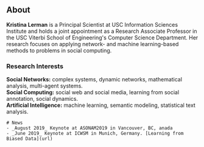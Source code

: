 ## About

**Kristina Lerman** is a Principal Scientist at USC Information Sciences Institute and holds a joint appointment as a Research Associate Professor in the USC Viterbi School of Engineering's Computer Science Department. Her research focuses on applying network- and machine learning-based methods to problems in social computing.

### Research Interests
**Social Networks:** complex systems, dynamic networks, mathematical analysis, multi-agent systems.	 
**Social Computing:** social web and social media, learning from social annotation, social dynamics.	 
**Artificial Intelligence:** machine learning, semantic modeling, statistical text analysis.

```
# News
- _August 2019_ Keynote at ASONAM2019 in Vancouver, BC, anada
- _June 2019_ Keynote at ICWSM in Munich, Germany. [Learning from Biased Data](url)
```
